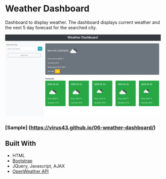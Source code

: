 # Weather Dashboard

Dashboard to display weather. The dashboard displays current weather and the next 5 day forecast for the searched city. 

![Screenshot](website-screenshot.PNG)

### [Sample] (https://virus43.github.io/06-weather-dashboard/)

## Built With

* HTML
* [Bootstrap](https://getbootstrap.com/)
* JQuery, Javascript, AJAX
* [OpenWeather API](https://openweathermap.org/)
